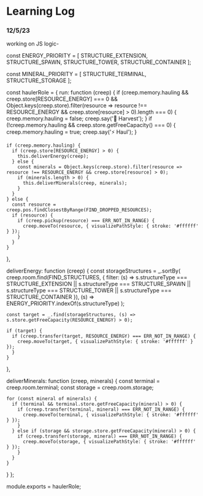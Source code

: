# Learning Log

### 12/5/23

working on JS logic-


const ENERGY_PRIORITY = [
  STRUCTURE_EXTENSION,
  STRUCTURE_SPAWN,
  STRUCTURE_TOWER,
  STRUCTURE_CONTAINER
];

const MINERAL_PRIORITY = [
  STRUCTURE_TERMINAL,
  STRUCTURE_STORAGE
];

const haulerRole = {
  run: function (creep) {
    if (creep.memory.hauling && creep.store[RESOURCE_ENERGY] === 0 && Object.keys(creep.store).filter(resource => resource !== RESOURCE_ENERGY && creep.store[resource] > 0).length === 0) {
      creep.memory.hauling = false;
      creep.say('🔄 Harvest');
    }
    if (!creep.memory.hauling && creep.store.getFreeCapacity() === 0) {
      creep.memory.hauling = true;
      creep.say('⚡ Haul');
    }

    if (creep.memory.hauling) {
      if (creep.store[RESOURCE_ENERGY] > 0) {
        this.deliverEnergy(creep);
      } else {
        const minerals = Object.keys(creep.store).filter(resource => resource !== RESOURCE_ENERGY && creep.store[resource] > 0);
        if (minerals.length > 0) {
          this.deliverMinerals(creep, minerals);
        }
      }
    } else {
      const resource = creep.pos.findClosestByRange(FIND_DROPPED_RESOURCES);
      if (resource) {
        if (creep.pickup(resource) === ERR_NOT_IN_RANGE) {
          creep.moveTo(resource, { visualizePathStyle: { stroke: '#ffffff' } });
        }
      }
    }
  },

  deliverEnergy: function (creep) {
    const storageStructures = _.sortBy(
      creep.room.find(FIND_STRUCTURES, {
        filter: (s) => s.structureType === STRUCTURE_EXTENSION ||
          s.structureType === STRUCTURE_SPAWN ||
          s.structureType === STRUCTURE_TOWER ||
          s.structureType === STRUCTURE_CONTAINER
      }),
      (s) => ENERGY_PRIORITY.indexOf(s.structureType)
    );

    const target = _.find(storageStructures, (s) => s.store.getFreeCapacity(RESOURCE_ENERGY) > 0);

    if (target) {
      if (creep.transfer(target, RESOURCE_ENERGY) === ERR_NOT_IN_RANGE) {
        creep.moveTo(target, { visualizePathStyle: { stroke: '#ffffff' } });
      }
    }
  },

  deliverMinerals: function (creep, minerals) {
    const terminal = creep.room.terminal;
    const storage = creep.room.storage;

    for (const mineral of minerals) {
      if (terminal && terminal.store.getFreeCapacity(mineral) > 0) {
        if (creep.transfer(terminal, mineral) === ERR_NOT_IN_RANGE) {
          creep.moveTo(terminal, { visualizePathStyle: { stroke: '#ffffff' } });
        }
      } else if (storage && storage.store.getFreeCapacity(mineral) > 0) {
        if (creep.transfer(storage, mineral) === ERR_NOT_IN_RANGE) {
          creep.moveTo(storage, { visualizePathStyle: { stroke: '#ffffff' } });
        }
      }
    }
  }
};

module.exports = haulerRole;
